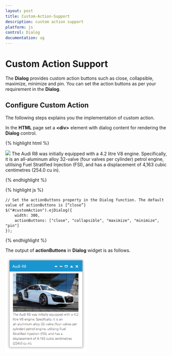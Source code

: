 ```yaml
---
layout: post
title: Custom-Action-Support
description: custom action support
platform: js
control: Dialog
documentation: ug
---
```


# Custom Action Support

The **Dialog** provides custom action buttons such as close, collapsible, maximize, minimize and pin. You can set the action buttons as per your requirement in the **Dialog**.

## Configure Custom Action

The following steps explains you the implementation of custom action. 

In the **HTML** page set a **&lt;div&gt;** element with dialog content for rendering the **Dialog** control. 

{% highlight html %}

<div id="customAction" title="Audi-R8">
   <img src="Content/images/r8-coupe.png" />
   The Audi R8 was initially equipped with a 4.2 litre V8 engine. Specifically, it is an all-aluminum alloy 32-valve (four valves per cylinder) petrol engine, utilising Fuel Stratified Injection (FSI), and has a displacement of 4,163 cubic centimetres (254.0 cu in).
</div>



{% endhighlight %}

{% highlight js %}

    // Set the actionButtons property in the Dialog function. The default value of actionButtons is [“close”]
    $("#customAction").ejDialog({
        width: 300,
        actionButtons: ["close", "collapsible", "maximize", "minimize", "pin"]
    });


{% endhighlight %}

The output of **actionButtons** in **Dialog** widget is as follows.

![](/js/Dialog/Custom-Action-Support_images/Custom-Action-Support_img1.png) 

